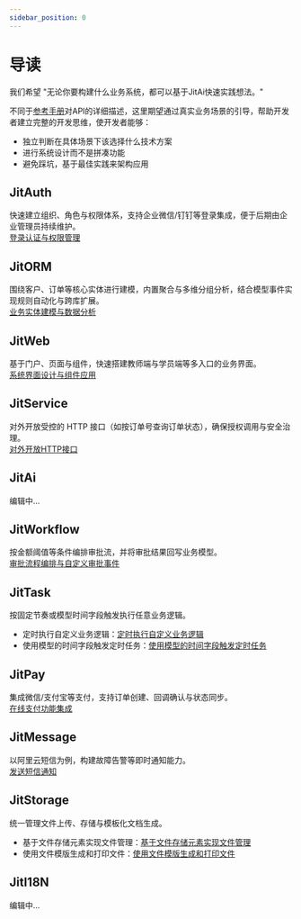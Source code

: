 ```yaml
---
sidebar_position: 0
---
```


# 导读

我们希望 "无论你要构建什么业务系统，都可以基于JitAi快速实践想法。"

不同于[参考手册](/docs/reference/index.md)对API的详细描述，这里期望通过真实业务场景的引导，帮助开发者建立完整的开发思维，使开发者能够：
- 独立判断在具体场景下该选择什么技术方案
- 进行系统设计而不是拼凑功能
- 避免踩坑，基于最佳实践来架构应用

## JitAuth
快速建立组织、角色与权限体系，支持企业微信/钉钉等登录集成，便于后期由企业管理员持续维护。  
[登录认证与权限管理](/docs/devguide/应用场景/登录认证与权限管理.md)

## JitORM
围绕客户、订单等核心实体进行建模，内置聚合与多维分组分析，结合模型事件实现规则自动化与跨库扩展。  
[业务实体建模与数据分析](/docs/devguide/应用场景/业务实体建模与数据分析.md)

## JitWeb
基于门户、页面与组件，快速搭建教师端与学员端等多入口的业务界面。  
[系统界面设计与组件应用](/docs/devguide/应用场景/系统界面设计与组件应用.md)

## JitService
对外开放受控的 HTTP 接口（如按订单号查询订单状态），确保授权调用与安全治理。  
[对外开放HTTP接口](/docs/devguide/应用场景/对外开放HTTP接口.md)

## JitAi
编辑中...

## JitWorkflow
按金额阈值等条件编排审批流，并将审批结果回写业务模型。  
[审批流程编排与自定义审批事件](/docs/devguide/应用场景/审批流程编排与自定义审批事件.md)

## JitTask
按固定节奏或模型时间字段触发执行任意业务逻辑。  
- 定时执行自定义业务逻辑：[定时执行自定义业务逻辑](/docs/devguide/应用场景/定时执行自定义业务逻辑.md)
- 使用模型的时间字段触发定时任务：[使用模型的时间字段触发定时任务](/docs/devguide/应用场景/使用模型的时间字段触发定时任务.md)

## JitPay
集成微信/支付宝等支付，支持订单创建、回调确认与状态同步。  
[在线支付功能集成](/docs/devguide/应用场景/在线支付功能集成.md)

## JitMessage
以阿里云短信为例，构建故障告警等即时通知能力。  
[发送短信通知](/docs/devguide/应用场景/发送短信通知.md)

## JitStorage
统一管理文件上传、存储与模板化文档生成。  
- 基于文件存储元素实现文件管理：[基于文件存储元素实现文件管理](/docs/devguide/应用场景/基于文件存储元素实现文件管理.md)
- 使用文件模版生成和打印文件：[使用文件模版生成和打印文件](/docs/devguide/应用场景/使用文件模版生成和打印文件.md)

## JitI18N
编辑中...
